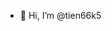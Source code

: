 - 👋 Hi, I’m @tien66k5

<!---
tien66k5/tien66k5 is a ✨ special ✨ repository because its `README.md` (this file) appears on your GitHub profile.
You can click the Preview link to take a look at your changes.
--->
